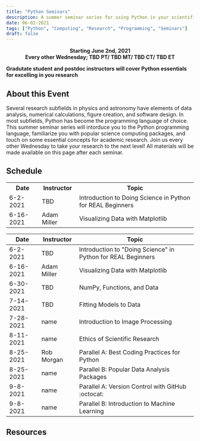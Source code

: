 ```yaml
---
title: "Python Seminars"
description: A summer seminar series for using Python in your scientific research
date: 06-02-2021
tags: ["Python", "Computing", "Research", "Programming", "Seminars"]
draft: false
---
```

**<div align="center">Starting June 2nd, 2021</div>**
**<div align="center">Every other Wednesday; TBD PT/ TBD MT/ TBD CT/ TBD ET</div>**

**Gradutate student and postdoc instructors will cover Python essentials for excelling in you research**

About this Event
--------
Several research subfields in physics and astronomy have elements of data analysis, numerical calculations, figure creation, and software design.
In most subfields, Python has become the programming language of choice.
This summer seminar series will intorduce you to the Python programming language, familiarize you with popular science computing packages, and touch on some essential concepts for academic research.
Join us every other Wednesday to take your research to the next level! All materials will be made available on this page after each seminar.

Schedule
--------

<style>
 th {
  text-align: center;
}
 </style>

 <table style="width:100%">
  <tr>
    <th>Date</th>
    <th>Instructor</th>
    <th>Topic</th>
  </tr>
  <tr>
    <td>6-2-2021</td>
    <td>TBD</td>
    <td>Introduction to Doing Science in Python for REAL Beginners</td>
  </tr>
  <tr>
    <td>6-16-2021</td>
    <td>Adam Miller</td>
    <td>Visualizing Data with Matplotlib </td>
  </tr>
</table> 

Date | Instructor | Topic 
-------------|-------------|-------------
6-2-2021 |  TBD | Introduction to "Doing Science" in Python for REAL Beginners 
6-16-2021 |  Adam Miller | Visualizing Data with Matplotlib 
6-30-2021 |  TBD | NumPy, Functions, and Data 
7-14-2021 |  TBD | Fitting Models to Data 
7-28-2021 |  name | Introduction to Image Processing 
8-11-2021 |  name | Ethics of Scientific Research 
8-25-2021 |  Rob Morgan | Parallel A: Best Coding Practices for Python 
8-25-2021 |  name | Parallel B: Popular Data Analysis Packages 
9-8-2021 |  name | Parallel A: Version Control with GitHub :octocat:
9-8-2021 |  name | Parallel B: Introduction to Machine Learning 


Resources
--------

